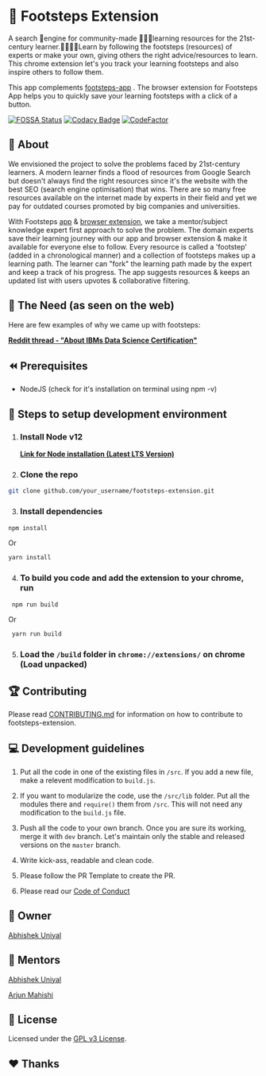 # 👣 Footsteps Extension
A search 🔎engine for community-made 🧑‍🤝‍🧑learning resources for the 21st-century learner.👨‍💻👩‍💻Learn by following the footsteps (resources) of experts or make your own, giving others the right advice/resources to learn. This chrome extension let's you track your learning footsteps and also inspire others to follow them.

This app complements [footsteps-app](https://github.com/fnplus/footsteps-app) . The browser extension for Footsteps App helps you to quickly save your learning footsteps with a click of a button.

[![FOSSA Status](https://app.fossa.io/api/projects/git%2Bgithub.com%2Ffnplus%2Fproject-footsteps-chrome.svg?type=shield)](https://app.fossa.io/projects/git%2Bgithub.com%2Ffnplus%2Fproject-footsteps-chrome?ref=badge_shield)
[![Codacy Badge](https://api.codacy.com/project/badge/Grade/d4e157de374b4db4a5277592bd6f4d7e)](https://www.codacy.com/manual/fnplus/footsteps-extension?utm_source=github.com&amp;utm_medium=referral&amp;utm_content=fnplus/footsteps-extension&amp;utm_campaign=Badge_Grade)
[![CodeFactor](https://www.codefactor.io/repository/github/fnplus/footsteps-extension/badge)](https://www.codefactor.io/repository/github/fnplus/footsteps-extension)

## 🤷 About
We envisioned the project to solve the problems faced by 21st-century learners. A modern learner finds a flood of resources from Google Search but doesn't always find the right resources since it's the website with the best SEO (search engine optimisation) that wins. There are so many free resources available on the internet made by experts in their field and yet we pay for outdated courses promoted by big companies and universities.

With Footsteps [app](https://github.com/fnplus/footsteps-app) & [browser extension](https://github.com/fnplus/footsteps-extension), we take a mentor/subject knowledge expert first approach to solve the problem. The domain experts save their learning journey with our app and browser extension & make it available for everyone else to follow. Every resource is called a 'footstep' (added in a chronological manner) and a collection of footsteps makes up a learning path. The learner can "fork" the learning path made by the expert and keep a track of his progress. The app suggests resources & keeps an updated list with users upvotes & collaborative filtering.

## 🧐 The Need (as seen on the web)

Here are few examples of why we came up with footsteps:

[**Reddit thread - "About IBMs Data Science Certification"**](https://www.reddit.com/r/datascience/comments/eleuz9/about_ibms_data_science_certification/)

## ⏪ Prerequisites

* NodeJS (check for it's installation on terminal using npm -v)

## 🚀 Steps to setup development environment
1.  ### Install Node v12

    [**Link for Node installation (Latest LTS Version)**](https://nodejs.org/en/download/)


2.  ### Clone the repo
 ```bash
 git clone github.com/your_username/footsteps-extension.git
 ```

3.  ### Install dependencies
 ```bash
 npm install
 ```
   Or
 ```bash
 yarn install
 ```

4.  ### To build you code and add the extension to your chrome, run
```bash
 npm run build
 ```
Or
```bash
 yarn run build
 ```

5.  ### Load the `/build` folder in `chrome://extensions/` on chrome (Load unpacked)

## 🏆 Contributing
Please read [CONTRIBUTING.md](https://github.com/fnplus/footsteps-extension/blob/master/CONTRIBUTING.md) for information on how to contribute to footsteps-extension.

## 💻 Development guidelines

1.  Put all the code in one of the existing files in `/src`. If you add a new file, make a relevent modification to `build.js`.

2.  If you want to modularize the code, use the `/src/lib` folder. Put all the modules there and `require()` them from `/src`. This will not need any modification to the `build.js` file.

3.  Push all the code to your own branch. Once you are sure its working, merge it with `dev` branch. Let's maintain only the stable and released versions on the `master` branch.

4.  Write kick-ass, readable and clean code.

5.  Please follow the PR Template to create the PR.

6.  Please read our [Code of Conduct](https://github.com/fnplus/footsteps-extension/blob/master/CODE_OF_CONDUCT.md)

## 👨 Owner

[Abhishek Uniyal](https://github.com/xlogix)

## 👬 Mentors

[Abhishek Uniyal](https://github.com/xlogix)

[Arjun Mahishi](https://github.com/arjunmahishi)

## 📜 License
Licensed under the [GPL v3 License](./LICENSE).

## ❤️ Thanks
